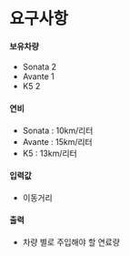 # 요구사항

#### 보유차량
- Sonata 2
- Avante 1
- K5  2

#### 연비
- Sonata : 10km/리터 
- Avante : 15km/리터
- K5 : 13km/리터

#### 입력값
- 이동거리

#### 출력
- 차량 별로 주입해야 할 연료량